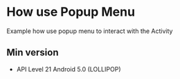 # How use Popup Menu
Example how use popup menu to interact with the Activity

## Min version
* API Level 21 Android 5.0 (LOLLIPOP) 
